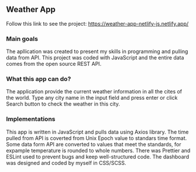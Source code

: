 ## Weather App
Follow this link to see the project: https://weather-app-netlify-js.netlify.app/

### Main goals
The apllication was created to present my skills in programming and pulling data from API. This project was coded with JavaScript and the entire data comes from the open source REST API.

### What this app can do?

The application provide the current weather information in all the cites of the world. Type any city name in the input field and press enter or click Search button to check the weather in this city.

### Implementations

This app is written in JavaScript and pulls data using Axios library. The time pulled from API is coverted from Unix Epoch value to standars time format. Some data form API are converted to values that meet the standards, for expample temperature is rounded to whole numbers. There was Prettier and ESLint used to prevent bugs and keep well-structured code. The dashboard was designed and coded by myself in CSS/SCSS. 
